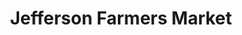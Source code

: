 ---
title: "Jefferson Farmers Market"
url: /monticello/jefferson-farmers-market/
shop: Supermarkt
---